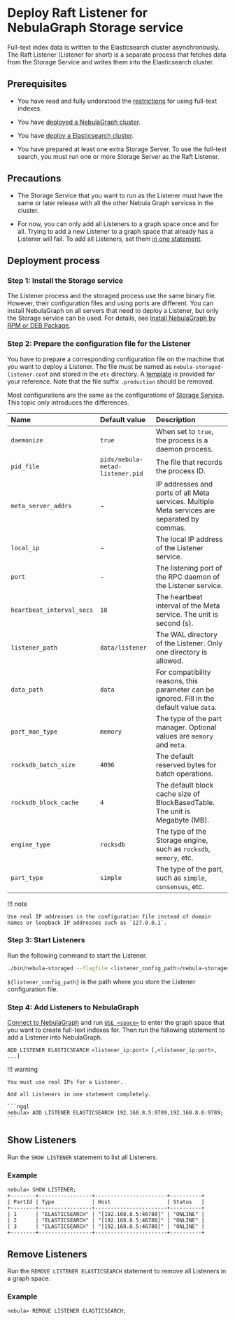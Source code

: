 # Deploy Raft Listener for NebulaGraph Storage service

Full-text index data is written to the Elasticsearch cluster asynchronously. The Raft Listener (Listener for short) is a separate process that fetches data from the Storage Service and writes them into the Elasticsearch cluster.

## Prerequisites

* You have read and fully understood the [restrictions](../../4.deployment-and-installation/6.deploy-text-based-index/1.text-based-index-restrictions.md) for using full-text indexes.

* You have [deployed a NebulaGraph cluster](../2.compile-and-install-nebula-graph/deploy-nebula-graph-cluster.md).

* You have [deploy a Elasticsearch cluster](./2.deploy-es.md).

* You have prepared at least one extra Storage Server. To use the full-text search, you must run one or more Storage Server as the Raft Listener.

## Precautions

* The Storage Service that you want to run as the Listener must have the same or later release with all the other Nebula Graph services in the cluster.

* For now, you can only add all Listeners to a graph space once and for all. Trying to add a new Listener to a graph space that already has a Listener will fail. To add all Listeners, set them [in one statement](#step_4_add_listeners_to_nebula_graph).

## Deployment process

### Step 1: Install the Storage service

The Listener process and the storaged process use the same binary file. However, their configuration files and using ports are different. You can install NebulaGraph on all servers that need to deploy a Listener, but only the Storage service can be used. For details, see [Install NebulaGraph by RPM or DEB Package](../2.compile-and-install-nebula-graph/2.install-nebula-graph-by-rpm-or-deb.md).

### Step 2: Prepare the configuration file for the Listener

You have to prepare a corresponding configuration file on the machine that you want to deploy a Listener. The file must be named as `nebula-storaged-listener.conf` and stored in the `etc` directory. A [template](https://github.com/vesoft-inc/nebula-storage/blob/master/conf/nebula-storaged-listener.conf.production) is provided for your reference. Note that the file suffix `.production` should be removed.

Most configurations are the same as the configurations of [Storage Service](../../5.configurations-and-logs/1.configurations/4.storage-config.md). This topic only introduces the differences.

| Name                      | Default value                       | Description                                                                                  |
| :-----------              | :-----------------------            | :------------------                                                                          |
| `daemonize`               | `true`                              | When set to `true`, the process is a daemon process.                                         |
| `pid_file`                | `pids/nebula-metad-listener.pid` | The file that records the process ID.                                                        |
| `meta_server_addrs`       | -                                   | IP addresses and ports of all Meta services. Multiple Meta services are separated by commas. |
| `local_ip`                | -                                   | The local IP address of the Listener service.                                                |
| `port`                    | -                                   | The listening port of the RPC daemon of the Listener service.                                |
| `heartbeat_interval_secs` | `10`                                | The heartbeat interval of the Meta service. The unit is second (s).                          |
| `listener_path`           | `data/listener`                     | The WAL directory of the Listener. Only one directory is allowed.                            |
| `data_path`               | `data`                              | For compatibility reasons, this parameter can be ignored. Fill in the default value `data`.  |
| `part_man_type`           | `memory`                            | The type of the part manager. Optional values ​​are `memory` and `meta`.                     |
| `rocksdb_batch_size`      | `4096`                              | The default reserved bytes for batch operations.                                             |
| `rocksdb_block_cache`     | `4`                                 | The default block cache size of BlockBasedTable. The unit is Megabyte (MB).                  |
| `engine_type`             | `rocksdb`                           | The type of the Storage engine, such as `rocksdb`, `memory`, etc.                            |
| `part_type`               | `simple`                            | The type of the part, such as `simple`, `consensus`, etc.                                    |

!!! note

    Use real IP addresses in the configuration file instead of domain names or loopback IP addresses such as `127.0.0.1`.

### Step 3: Start Listeners

Run the following command to start the Listener.

```bash
./bin/nebula-storaged --flagfile <listener_config_path>/nebula-storaged-listener.conf
```

`${listener_config_path}` is the path where you store the Listener configuration file.

### Step 4: Add Listeners to NebulaGraph

[Connect to NebulaGraph](../../2.quick-start/3.connect-to-nebula-graph.md) and run [`USE <space>`](../../3.ngql-guide/9.space-statements/2.use-space.md) to enter the graph space that you want to create full-text indexes for. Then run the following statement to add a Listener into NebulaGraph.

```ngql
ADD LISTENER ELASTICSEARCH <listener_ip:port> [,<listener_ip:port>, ...]
```

!!! warning

    You must use real IPs for a Listener.

    Add all Listeners in one statement completely.

    ```ngql
    nebula> ADD LISTENER ELASTICSEARCH 192.168.8.5:9789,192.168.8.6:9789;
    ```

## Show Listeners

Run the `SHOW LISTENER` statement to list all Listeners.

### Example

```ngql
nebula> SHOW LISTENER;
+--------+-----------------+-----------------------+----------+
| PartId | Type            | Host                  | Status   |
+--------+-----------------+-----------------------+----------+
| 1      | "ELASTICSEARCH" | "[192.168.8.5:46780]" | "ONLINE" |
| 2      | "ELASTICSEARCH" | "[192.168.8.5:46780]" | "ONLINE" |
| 3      | "ELASTICSEARCH" | "[192.168.8.5:46780]" | "ONLINE" |
+--------+-----------------+-----------------------+----------+
```

## Remove Listeners

Run the `REMOVE LISTENER ELASTICSEARCH` statement to remove all Listeners in a graph space.

### Example

```ngql
nebula> REMOVE LISTENER ELASTICSEARCH;
```
